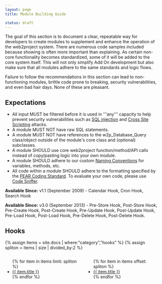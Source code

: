 ```yaml
---
layout: page
title: Module Building Guide

status: draft
---
```


The goal of this section is to document a clear, repeatable way for developers to create modules to supplement and enhance the operation of the web2project system. There are numerous code samples included because showing is often more important than explaining. As certain non-core functionality becomes standardized, some of it will be added to the core system itself. This will not only simplify Add On development but also make sure that all modules adhere to the same standards and logic flows.

Failure to follow the recommendations in this section can lead to non-functioning modules, brittle code prone to breaking, security vulnerabilities, and even bad hair days. None of these are pleasant.

## Expectations

*  All input MUST be filtered before it is used in '''any''' capacity to help prevent security vulnerabilities such as [SQL injection](http://en.wikipedia.org/wiki/SQL_injection) and [Cross Site Scripting](http://en.wikipedia.org/wiki/Cross-site_scripting) attacks.
*  A module MUST NOT have raw SQL statements.
*  A module MUST NOT have references to the w2p_Database_Query class/object outside of the module's core class and (optional) subclasses.
*  A module SHOULD use core web2project function/method/API calls instead of copy/pasting logic into your own module.
*  A module SHOULD adhere to our custom [Naming Conventions](/docs/naming-conventions.html) for variables, methods, etc.
*  All code within a module SHOULD adhere to the formatting specified by the [PEAR Coding Standard](http://pear.php.net/manual/en/standards.php). To evaluate your own code, please use [Code Sniffer](http://pear.php.net/package/PHP_CodeSniffer/).

**Available Since:** v1.1 (September 2009) - Calendar Hook, Cron Hook, Search Hook

**Available Since:** v3.0 (September 2013) - Pre-Store Hook, Post-Store Hook, Pre-Create Hook, Post-Create Hook, Pre-Update Hook, Post-Update Hook, Pre-Load Hook, Post-Load Hook, Pre-Delete Hook, Post-Delete Hook.

## Hooks

{% assign items = site.docs | where:"category","hooks" %}
{% assign spliton = items | size | divided_by:2 %}

<div style="float: right; width: 47%;">
    <ul>
        {% for item in items offset: spliton %}
        <li><a href="{{ item.url }}">{{ item.title }}</a></li>
        {% endfor %}
    </ul>
</div>

<div style="float: left; width: 47%;">
    <ul>
        {% for item in items limit: spliton %}
        <li><a href="{{ item.url }}">{{ item.title }}</a></li>
        {% endfor %}
    </ul>
</div>

<div style="clear: both" />
